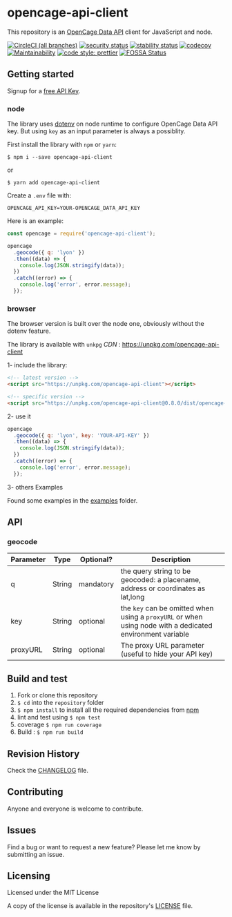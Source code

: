 # opencage-api-client

This repository is an [OpenCage Data API](https://opencagedata.com/api) client for JavaScript and node.

[![CircleCI (all branches)](https://img.shields.io/circleci/project/github/tsamaya/opencage-api-client.svg)](https://circleci.com/gh/tsamaya/opencage-api-client)
[![security status](https://www.meterian.io/badge/gh/tsamaya/opencage-api-client/security)](https://www.meterian.io/report/gh/tsamaya/opencage-api-client)
[![stability status](https://www.meterian.io/badge/gh/tsamaya/opencage-api-client/stability)](https://www.meterian.io/report/gh/tsamaya/opencage-api-client)
[![codecov](https://codecov.io/gh/tsamaya/opencage-api-client/branch/master/graph/badge.svg)](https://codecov.io/gh/tsamaya/opencage-api-client)
[![Maintainability](https://api.codeclimate.com/v1/badges/8f0f9ba00ade907ef576/maintainability)](https://codeclimate.com/github/tsamaya/opencage-api-client/maintainability)
[![code style: prettier](https://img.shields.io/badge/code_style-prettier-ff69b4.svg?style=flat-square)](https://github.com/prettier/prettier)
[![FOSSA Status](https://app.fossa.com/api/projects/git%2Bgithub.com%2Ftsamaya%2Fopencage-api-client.svg?type=shield)](https://app.fossa.com/projects/git%2Bgithub.com%2Ftsamaya%2Fopencage-api-client?ref=badge_shield)

## Getting started

Signup for a [free API Key](https://opencagedata.com/users/sign_up).

### node

The library uses [dotenv](https://www.npmjs.com/package/dotenv) on node runtime to configure OpenCage Data API key. But using `key` as an input parameter is always a possiblity.

First install the library with `npm` or `yarn`:

```
$ npm i --save opencage-api-client
```

or

```
$ yarn add opencage-api-client
```

Create a `.env` file with:

```
OPENCAGE_API_KEY=YOUR-OPENCAGE_DATA_API_KEY
```

Here is an example:

```javascript
const opencage = require('opencage-api-client');

opencage
  .geocode({ q: 'lyon' })
  .then((data) => {
    console.log(JSON.stringify(data));
  })
  .catch((error) => {
    console.log('error', error.message);
  });
```

### browser

The browser version is built over the node one, obviously without the dotenv feature.

The library is available with `unkpg` _CDN_ : https://unpkg.com/opencage-api-client

1- include the library:

```html
<!-- latest version -->
<script src="https://unpkg.com/opencage-api-client"></script>
```

```html
<!-- specific version -->
<script src="https://unpkg.com/opencage-api-client@0.8.0/dist/opencage-api.min.js"></script>
```

2- use it

```javascript
opencage
  .geocode({ q: 'lyon', key: 'YOUR-API-KEY' })
  .then((data) => {
    console.log(JSON.stringify(data));
  })
  .catch((error) => {
    console.log('error', error.message);
  });
```

3- others Examples

Found some examples in the [examples](./examples/) folder.

## API

### geocode

| Parameter | Type   | Optional? | Description                                                                                               |
| --------- | ------ | --------- | --------------------------------------------------------------------------------------------------------- |
| q         | String | mandatory | the query string to be geocoded: a placename, address or coordinates as lat,long                          |
| key       | String | optional  | the `key` can be omitted when using a `proxyURL` or when using node with a dedicated environment variable |
| proxyURL  | String | optional  | The proxy URL parameter (useful to hide your API key)                                                     |

## Build and test

1.  Fork or clone this repository
1.  `$ cd` into the `repository` folder
1.  `$ npm install` to install all the required dependencies from [npm](https://www.npmjs.com/)
1.  lint and test using `$ npm test`
1.  coverage `$ npm run coverage`
1.  Build : `$ npm run build`

## Revision History

Check the [CHANGELOG](CHANGELOG.md) file.

## Contributing

Anyone and everyone is welcome to contribute.

## Issues

Find a bug or want to request a new feature? Please let me know by submitting an issue.

## Licensing

Licensed under the MIT License

A copy of the license is available in the repository's [LICENSE](LICENSE.md) file.
